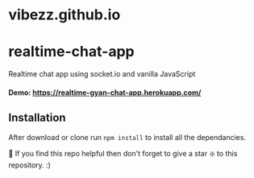 # vibezz.github.io
# realtime-chat-app
Realtime chat app using socket.io and vanilla JavaScript

#### Demo: https://realtime-gyan-chat-app.herokuapp.com/

## Installation 
After download or clone run `npm install` to install all the dependancies.

🙏 If you find this repo helpful then don't forget to give a star ❇️ to this repository. :)
